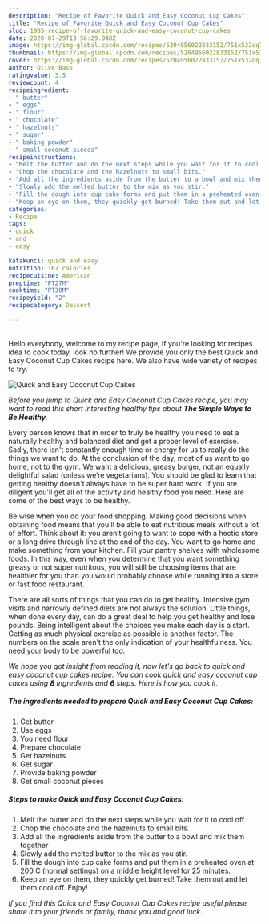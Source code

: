 ```yaml
---
description: "Recipe of Favorite Quick and Easy Coconut Cup Cakes"
title: "Recipe of Favorite Quick and Easy Coconut Cup Cakes"
slug: 1985-recipe-of-favorite-quick-and-easy-coconut-cup-cakes
date: 2020-07-29T13:56:29.948Z
image: https://img-global.cpcdn.com/recipes/5204956022833152/751x532cq70/quick-and-easy-coconut-cup-cakes-recipe-main-photo.jpg
thumbnail: https://img-global.cpcdn.com/recipes/5204956022833152/751x532cq70/quick-and-easy-coconut-cup-cakes-recipe-main-photo.jpg
cover: https://img-global.cpcdn.com/recipes/5204956022833152/751x532cq70/quick-and-easy-coconut-cup-cakes-recipe-main-photo.jpg
author: Olive Bass
ratingvalue: 3.5
reviewcount: 4
recipeingredient:
- " butter"
- " eggs"
- " flour"
- " chocolate"
- " hazelnuts"
- " sugar"
- " baking powder"
- " small coconut pieces"
recipeinstructions:
- "Melt the butter and do the next steps while you wait for it to cool off"
- "Chop the chocolate and the hazelnuts to small bits."
- "Add all the ingredients aside from the butter to a bowl and mix them together"
- "Slowly add the melted butter to the mix as you stir."
- "Fill the dough into cup cake forms and put them in a preheated oven at 200 C (normal settings) on a middle height level for 25 minutes."
- "Keep an eye on them, they quickly get burned! Take them out and let them cool off. Enjoy!"
categories:
- Recipe
tags:
- quick
- and
- easy

katakunci: quick and easy 
nutrition: 167 calories
recipecuisine: American
preptime: "PT27M"
cooktime: "PT30M"
recipeyield: "2"
recipecategory: Dessert

---
```

<br>
Hello everybody, welcome to my recipe page, If you're looking for recipes idea to cook today, look no further! We provide you only the best Quick and Easy Coconut Cup Cakes recipe here. We also have wide variety of recipes to try.
<br>


![Quick and Easy Coconut Cup Cakes](https://img-global.cpcdn.com/recipes/5204956022833152/751x532cq70/quick-and-easy-coconut-cup-cakes-recipe-main-photo.jpg)

<i>Before you jump to Quick and Easy Coconut Cup Cakes recipe, you may want to read this short interesting healthy tips about <strong>The Simple Ways to Be Healthy</strong>.</i>

Every person knows that in order to truly be healthy you need to eat a naturally healthy and balanced diet and get a proper level of exercise. Sadly, there isn't constantly enough time or energy for us to really do the things we want to do. At the conclusion of the day, most of us want to go home, not to the gym. We want a delicious, greasy burger, not an equally delightful salad (unless we’re vegetarians). You should be glad to learn that getting healthy doesn't always have to be super hard work. If you are diligent you'll get all of the activity and healthy food you need. Here are some of the best ways to be healthy.

Be wise when you do your food shopping. Making good decisions when obtaining food means that you'll be able to eat nutritious meals without a lot of effort. Think about it: you aren’t going to want to cope with a hectic store or a long drive through line at the end of the day. You want to go home and make something from your kitchen. Fill your pantry shelves with wholesome foods. In this way, even when you determine that you want something greasy or not super nutritous, you will still be choosing items that are healthier for you than you would probably choose while running into a store or fast food restaurant.

There are all sorts of things that you can do to get healthy. Intensive gym visits and narrowly defined diets are not always the solution. Little things, when done every day, can do a great deal to help you get healthy and lose pounds. Being intelligent about the choices you make each day is a start. Getting as much physical exercise as possible is another factor. The numbers on the scale aren't the only indication of your healthfulness. You need your body to be powerful too. 


<i>We hope you got insight from reading it, now let's go back to quick and easy coconut cup cakes recipe. You can cook quick and easy coconut cup cakes using <strong>8</strong> ingredients and <strong>6</strong> steps. Here is how you cook it.
</i>

##### The ingredients needed to prepare Quick and Easy Coconut Cup Cakes:

1. Get  butter
1. Use  eggs
1. You need  flour
1. Prepare  chocolate
1. Get  hazelnuts
1. Get  sugar
1. Provide  baking powder
1. Get  small coconut pieces


##### Steps to make Quick and Easy Coconut Cup Cakes:

1. Melt the butter and do the next steps while you wait for it to cool off
1. Chop the chocolate and the hazelnuts to small bits.
1. Add all the ingredients aside from the butter to a bowl and mix them together
1. Slowly add the melted butter to the mix as you stir.
1. Fill the dough into cup cake forms and put them in a preheated oven at 200 C (normal settings) on a middle height level for 25 minutes.
1. Keep an eye on them, they quickly get burned! Take them out and let them cool off. Enjoy!


<i>If you find this Quick and Easy Coconut Cup Cakes recipe useful please share it to your friends or family, thank you and good luck.</i>
